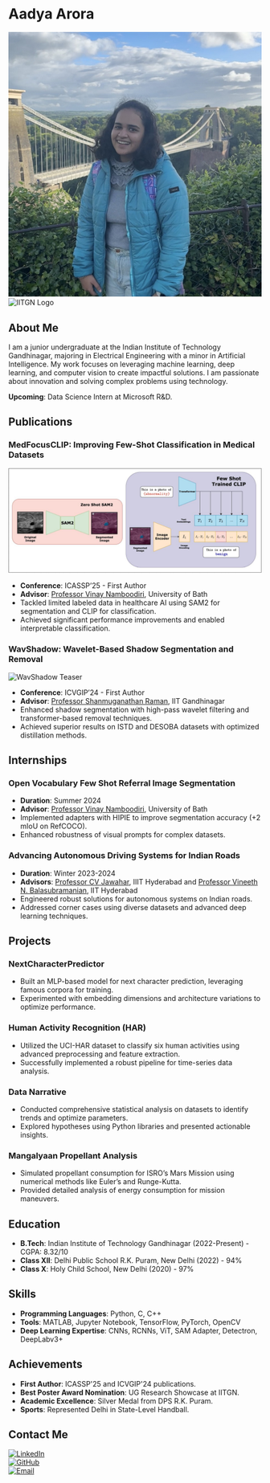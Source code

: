 # Aadya Arora 

![Aadya Arora](https://github.com/AADYA-ARORA/aadya-arora.github.io/blob/main/IMG_0661.jpg?raw=true)  
![IITGN Logo](https://upload.wikimedia.org/wikipedia/en/thumb/f/f9/IIT_Gandhinagar_Logo.svg/1200px-IIT_Gandhinagar_Logo.svg.png)

## About Me

I am a junior undergraduate at the Indian Institute of Technology Gandhinagar, majoring in Electrical Engineering with a minor in Artificial Intelligence. My work focuses on leveraging machine learning, deep learning, and computer vision to create impactful solutions. I am passionate about innovation and solving complex problems using technology.

**Upcoming**: Data Science Intern at Microsoft R&D.

## Publications

### MedFocusCLIP: Improving Few-Shot Classification in Medical Datasets
![MedFocusCLIP Teaser](https://github.com/AADYA-ARORA/aadya-arora.github.io/blob/main/image%20(1).png)  
- **Conference**: ICASSP’25 - First Author
- **Advisor**: [Professor Vinay Namboodiri](https://vinaypn.github.io/), University of Bath
- Tackled limited labeled data in healthcare AI using SAM2 for segmentation and CLIP for classification.
- Achieved significant performance improvements and enabled interpretable classification.

### WavShadow: Wavelet-Based Shadow Segmentation and Removal
![WavShadow Teaser](https://via.placeholder.com/800x400.png?text=WavShadow+Teaser)  
- **Conference**: ICVGIP’24 - First Author
- **Advisor**: [Professor Shanmuganathan Raman](https://www.shanmuga.people.iitgn.ac.in/), IIT Gandhinagar
- Enhanced shadow segmentation with high-pass wavelet filtering and transformer-based removal techniques.
- Achieved superior results on ISTD and DESOBA datasets with optimized distillation methods.

## Internships

### Open Vocabulary Few Shot Referral Image Segmentation
- **Duration**: Summer 2024
- **Advisor**: [Professor Vinay Namboodiri](https://vinaypn.github.io/), University of Bath
- Implemented adapters with HIPIE to improve segmentation accuracy (+2 mIoU on RefCOCO).
- Enhanced robustness of visual prompts for complex datasets.

### Advancing Autonomous Driving Systems for Indian Roads
- **Duration**: Winter 2023-2024
- **Advisors**: [Professor CV Jawahar](https://cvit.iiit.ac.in/), IIIT Hyderabad and [Professor Vineeth N. Balasubramanian](https://faculty.iith.ac.in/~vineethnb/), IIT Hyderabad
- Engineered robust solutions for autonomous systems on Indian roads.
- Addressed corner cases using diverse datasets and advanced deep learning techniques.

## Projects

### NextCharacterPredictor
- Built an MLP-based model for next character prediction, leveraging famous corpora for training.
- Experimented with embedding dimensions and architecture variations to optimize performance.

### Human Activity Recognition (HAR)
- Utilized the UCI-HAR dataset to classify six human activities using advanced preprocessing and feature extraction.
- Successfully implemented a robust pipeline for time-series data analysis.

### Data Narrative
- Conducted comprehensive statistical analysis on datasets to identify trends and optimize parameters.
- Explored hypotheses using Python libraries and presented actionable insights.

### Mangalyaan Propellant Analysis
- Simulated propellant consumption for ISRO’s Mars Mission using numerical methods like Euler’s and Runge-Kutta.
- Provided detailed analysis of energy consumption for mission maneuvers.

## Education

- **B.Tech**: Indian Institute of Technology Gandhinagar (2022-Present) - CGPA: 8.32/10
- **Class XII**: Delhi Public School R.K. Puram, New Delhi (2022) - 94%
- **Class X**: Holy Child School, New Delhi (2020) - 97%

## Skills

- **Programming Languages**: Python, C, C++
- **Tools**: MATLAB, Jupyter Notebook, TensorFlow, PyTorch, OpenCV
- **Deep Learning Expertise**: CNNs, RCNNs, ViT, SAM Adapter, Detectron, DeepLabv3+

## Achievements

- **First Author**: ICASSP'25 and ICVGIP'24 publications.
- **Best Poster Award Nomination**: UG Research Showcase at IITGN.
- **Academic Excellence**: Silver Medal from DPS R.K. Puram.
- **Sports**: Represented Delhi in State-Level Handball.

## Contact Me

[![LinkedIn](https://img.shields.io/badge/LinkedIn-0077B5?style=for-the-badge&logo=linkedin&logoColor=white)](https://www.linkedin.com/in/aadya-arora-069253259/)  
[![GitHub](https://img.shields.io/badge/GitHub-100000?style=for-the-badge&logo=github&logoColor=white)](https://github.com/AADYA-ARORA)  
[![Email](https://img.shields.io/badge/Email-D14836?style=for-the-badge&logo=gmail&logoColor=white)](mailto:aadya.arora@iitgn.ac.in)
